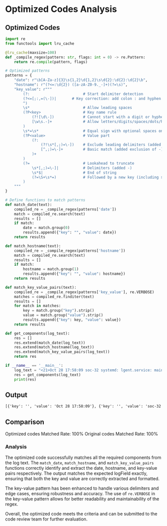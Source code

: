 # Optimized Codes Analysis
## Optimized Codes
```python
import re
from functools import lru_cache

@lru_cache(maxsize=100)
def _compile_regex(pattern: str, flags: int = 0) -> re.Pattern:
    return re.compile(pattern, flags)

# Optimized patterns
patterns = {
    "date": r"\b[A-Za-z]{3}\s{1,2}\d{1,2}\s\d{2}:\d{2}:\d{2}\b",
    "hostname": r"(?<=:\d{2}) ([a-zA-Z0-9._-]+)(?=\s)",
    "key_value": r"""
        (?:                        # Start delimiter detection
        (?<=[;:,=(\-])|       # Key correction: add colon : and hyphen - as valid delimiters
        ^)
        \s*                        # Allow leading spaces
        (?P<key>                   # Key name rule
            (?![\d\-])             # Cannot start with a digit or hyphen
            [\w\s.-]+              # Allow letters/digits/spaces/dots/hyphens
        )
        \s*=\s*                    # Equal sign with optional spaces on both sides
        (?P<value>                 # Value part
            (?:                   
                (?!\s*[,;)=\-])    # Exclude leading delimiters (added -)
                [^,;)=\-]+         # Basic match (added exclusion of -)
            )+
        )
        (?=                        # Lookahead to truncate
            \s*[,;)=\-]|           # Delimiters (added -)
            \s*$|                  # End of string
            (?=\S+\s*=)            # Followed by a new key (including space key names)
        )
    """
}

# Define functions to match patterns
def match_date(text):
    compiled_re = _compile_regex(patterns['date'])
    match = compiled_re.search(text)
    results = []
    if match:
        date = match.group(0)
        results.append({"key": "", "value": date})
    return results

def match_hostname(text):
    compiled_re = _compile_regex(patterns['hostname'])
    match = compiled_re.search(text)
    results = []
    if match:
        hostname = match.group(1)
        results.append({"key": "", "value": hostname})
    return results

def match_key_value_pairs(text):
    compiled_re = _compile_regex(patterns['key_value'], re.VERBOSE)
    matches = compiled_re.finditer(text)
    results = []
    for match in matches:
        key = match.group("key").strip()
        value = match.group("value").strip()
        results.append({"key": key, "value": value})
    return results

def get_components(log_text):
    res = []
    res.extend(match_date(log_text))
    res.extend(match_hostname(log_text))
    res.extend(match_key_value_pairs(log_text))
    return res

if __name__ == '__main__':
    log_text = "<21>Oct 28 17:58:09 soc-32 systemd: lgent.service: main process exited, code=exited, status=2/INVALIDARGUMENT"
    res = get_components(log_text)
    print(res)
```

## Output
```txt
[{'key': '', 'value': 'Oct 28 17:58:09'}, {'key': '', 'value': 'soc-32'}, {'key': 'code', 'value': 'exited'}, {'key': 'status', 'value': '2/INVALIDARGUMENT'}]
```

## Comparison
Optimized codes Matched Rate: 100%
Original codes Matched Rate: 100%

### Analysis
The optimized code successfully matches all the required components from the log text. The `match_date`, `match_hostname`, and `match_key_value_pairs` functions correctly identify and extract the date, hostname, and key-value pairs respectively. The output matches the expected logField exactly, ensuring that both the key and value are correctly extracted and formatted.

The key-value pattern has been enhanced to handle various delimiters and edge cases, ensuring robustness and accuracy. The use of `re.VERBOSE` in the key-value pattern allows for better readability and maintainability of the regex.

Overall, the optimized code meets the criteria and can be submitted to the code review team for further evaluation.